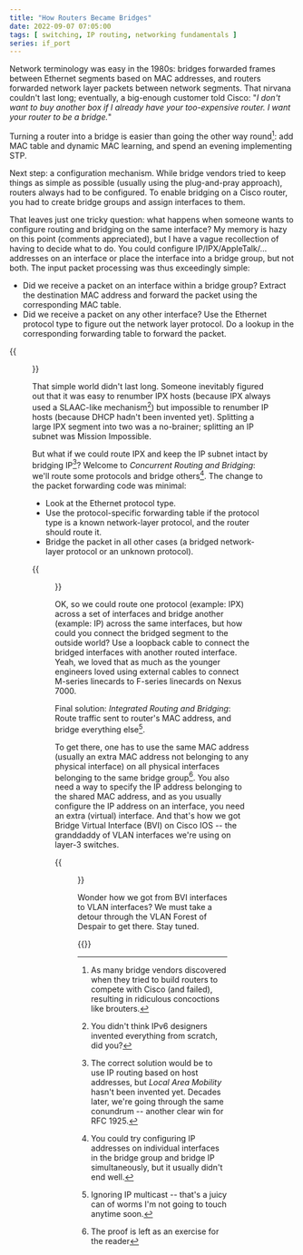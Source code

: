```yaml
---
title: "How Routers Became Bridges"
date: 2022-09-07 07:05:00
tags: [ switching, IP routing, networking fundamentals ]
series: if_port
---
```

Network terminology was easy in the 1980s: bridges forwarded frames between Ethernet segments based on MAC addresses, and routers forwarded network layer packets between network segments. That nirvana couldn't last long; eventually, a big-enough customer told Cisco: "_I don't want to buy another box if I already have your too-expensive router. I want your router to be a bridge._"

Turning a router into a bridge is easier than going the other way round[^RB]: add MAC table and dynamic MAC learning, and spend an evening implementing STP.
<!--more-->
[^RB]: As many bridge vendors discovered when they tried to build routers to compete with Cisco (and failed), resulting in ridiculous concoctions like brouters.

Next step: a configuration mechanism. While bridge vendors tried to keep things as simple as possible (usually using the plug-and-pray approach), routers always had to be configured. To enable bridging on a Cisco router, you had to create bridge groups and assign interfaces to them.

[^SW]: Even when they were called layer-2 switches

That leaves just one tricky question: what happens when someone wants to configure routing and bridging on the same interface? My memory is hazy on this point (comments appreciated), but I have a vague recollection of having to decide what to do. You could configure IP/IPX/AppleTalk/... addresses on an interface or place the interface into a bridge group, but not both. The input packet processing was thus exceedingly simple:

* Did we receive a packet on an interface within a bridge group? Extract the destination MAC address and forward the packet using the corresponding MAC table.
* Did we receive a packet on any other interface? Use the Ethernet protocol type to figure out the network layer protocol. Do a lookup in the corresponding forwarding table to forward the packet.

{{<figure src="/2022/09/isolated-routing-bridging.jpg" caption="A router performing independent routing and bridging">}}

That simple world didn't last long. Someone inevitably figured out that it was easy to renumber IPX hosts (because IPX always used a SLAAC-like mechanism[^SLAAC]) but impossible to renumber IP hosts (because DHCP hadn't been invented yet). Splitting a large IPX segment into two was a no-brainer; splitting an IP subnet was Mission Impossible.

[^SLAAC]: You didn't think IPv6 designers invented everything from scratch, did you?

But what if we could route IPX and keep the IP subnet intact by bridging IP[^LAM]? Welcome to _Concurrent Routing and Bridging_: we'll route some protocols and bridge others[^CRB]. The change to the packet forwarding code was minimal:

* Look at the Ethernet protocol type.
* Use the protocol-specific forwarding table if the protocol type is a known network-layer protocol, and the router should route it.
* Bridge the packet in all other cases (a bridged network-layer protocol or an unknown protocol).

{{<figure src="/2022/09/concurrent-routing-bridging.jpg" caption="Protocol-based Concurrent Routing and Bridging (CRB)">}}

[^LAM]: The correct solution would be to use IP routing based on host addresses, but _Local Area Mobility_ hasn't been invented yet. Decades later, we're going through the same conundrum -- another clear win for RFC 1925.

[^CRB]: You could try configuring IP addresses on individual interfaces in the bridge group and bridge IP simultaneously, but it usually didn't end well.

OK, so we could route one protocol (example: IPX) across a set of interfaces and bridge another (example: IP) across the same interfaces, but how could you connect the bridged segment to the outside world? Use a loopback cable to connect the bridged interfaces with another routed interface. Yeah, we loved that as much as the younger engineers loved using external cables to connect M-series linecards to F-series linecards on Nexus 7000.

Final solution: _Integrated Routing and Bridging_: Route traffic sent to router's MAC address, and bridge everything else[^IPMC].

To get there, one has to use the same MAC address (usually an extra MAC address not belonging to any physical interface) on all physical interfaces belonging to the same bridge group[^ER]. You also need a way to specify the IP address belonging to the shared MAC address, and as you usually configure the IP address on an interface, you need an extra (virtual) interface. And that's how we got Bridge Virtual Interface (BVI) on Cisco IOS -- the granddaddy of VLAN interfaces we're using on layer-3 switches.

{{<figure src="/2022/09/integrated-routing-bridging.jpg" caption="Integrated Routing and Bridging (IRB)">}}

Wonder how we got from BVI interfaces to VLAN interfaces? We must take a detour through the VLAN Forest of Despair to get there. Stay tuned.

[^IPMC]: Ignoring IP multicast -- that's a juicy can of worms I'm not going to touch anytime soon.

[^ER]: The proof is left as an exercise for the reader

{{<next-in-series page="/posts/2022/09/vlan-interfaces.md" />}}
